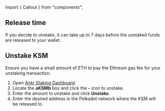 import { Callout } from "components";

## Release time
If you decide to unstake, it can take up to 7 days before the unstaked funds are released to your wallet.

## Unstake KSM
<Callout type="info">
Ensure you have a small amount of ETH to pay the Ethreum gas fee for your unstaking transaction.
</Callout>

1. Open [Ankr Staking Dashboard](https://www.ankr.com/staking/dashboard/).
2. Locate the **aKSMb** box and click the **-** icon to unstake.
3. Enter the amount to unstake and click **Unstake**.
4. Enter the desired address in the Polkadot network where the KSM will be released to.